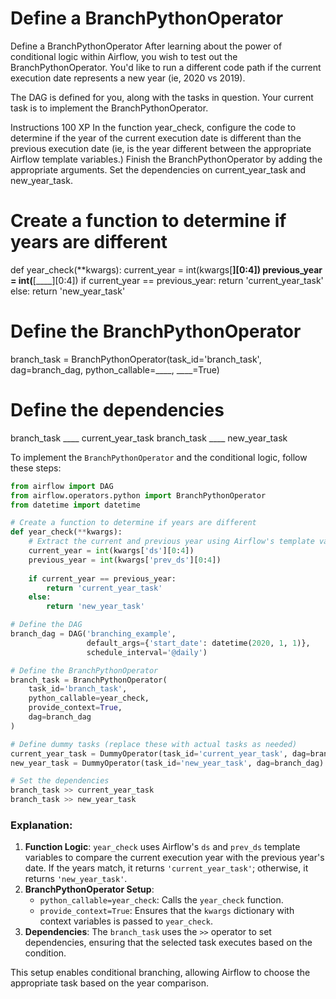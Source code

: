 # Define a BranchPythonOperator

Define a BranchPythonOperator
After learning about the power of conditional logic within Airflow, you wish to test out the BranchPythonOperator. You'd like to run a different code path if the current execution date represents a new year (ie, 2020 vs 2019).

The DAG is defined for you, along with the tasks in question. Your current task is to implement the BranchPythonOperator.

Instructions
100 XP
In the function year_check, configure the code to determine if the year of the current execution date is different than the previous execution date (ie, is the year different between the appropriate Airflow template variables.)
Finish the BranchPythonOperator by adding the appropriate arguments.
Set the dependencies on current_year_task and new_year_task.

# Create a function to determine if years are different
def year_check(**kwargs):
    current_year = int(kwargs[____][0:4])
    previous_year = int(____[____][0:4])
    if current_year == previous_year:
        return 'current_year_task'
    else:
        return 'new_year_task'

# Define the BranchPythonOperator
branch_task = BranchPythonOperator(task_id='branch_task', dag=branch_dag,
                                   python_callable=____, ____=True)
# Define the dependencies
branch_task ____ current_year_task
branch_task ____ new_year_task


To implement the `BranchPythonOperator` and the conditional logic, follow these steps:

```python
from airflow import DAG
from airflow.operators.python import BranchPythonOperator
from datetime import datetime

# Create a function to determine if years are different
def year_check(**kwargs):
    # Extract the current and previous year using Airflow's template variables
    current_year = int(kwargs['ds'][0:4])
    previous_year = int(kwargs['prev_ds'][0:4])
    
    if current_year == previous_year:
        return 'current_year_task'
    else:
        return 'new_year_task'

# Define the DAG
branch_dag = DAG('branching_example',
                 default_args={'start_date': datetime(2020, 1, 1)},
                 schedule_interval='@daily')

# Define the BranchPythonOperator
branch_task = BranchPythonOperator(
    task_id='branch_task',
    python_callable=year_check,
    provide_context=True,
    dag=branch_dag
)

# Define dummy tasks (replace these with actual tasks as needed)
current_year_task = DummyOperator(task_id='current_year_task', dag=branch_dag)
new_year_task = DummyOperator(task_id='new_year_task', dag=branch_dag)

# Set the dependencies
branch_task >> current_year_task
branch_task >> new_year_task
```

### Explanation:
1. **Function Logic**: `year_check` uses Airflow's `ds` and `prev_ds` template variables to compare the current execution year with the previous year's date. If the years match, it returns `'current_year_task'`; otherwise, it returns `'new_year_task'`.
2. **BranchPythonOperator Setup**: 
   - `python_callable=year_check`: Calls the `year_check` function.
   - `provide_context=True`: Ensures that the `kwargs` dictionary with context variables is passed to `year_check`.
3. **Dependencies**: The `branch_task` uses the `>>` operator to set dependencies, ensuring that the selected task executes based on the condition.

This setup enables conditional branching, allowing Airflow to choose the appropriate task based on the year comparison.